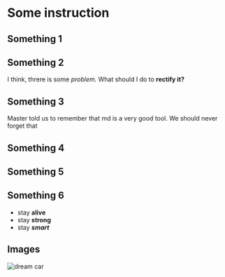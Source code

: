 # Some instruction

## Something 1

## Something 2
I think, threre is some *problem.* What should I do to **rectify it?** 


## Something 3
Master told us to remember that md is a very good tool. We should never forget that
## Something 4

## Something 5

## Something 6
* stay __alive__
* stay __strong__
* stay __*smart*__

## Images 
![dream car](car.jpg)
